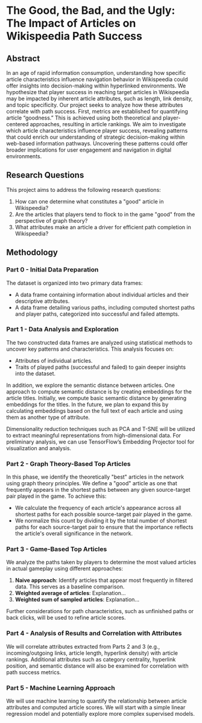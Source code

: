 # The Good, the Bad, and the Ugly: The Impact of Articles on Wikispeedia Path Success

## Abstract

In an age of rapid information consumption, understanding how specific article characteristics influence navigation behavior in Wikispeedia could offer insights into decision-making within hyperlinked environments. We hypothesize that player success in reaching target articles in Wikispeedia may be impacted by inherent article attributes, such as length, link density, and topic specificity. Our project seeks to analyze how these attributes correlate with path success. First, metrics are established for quantifying article “goodness.” This is achieved using both theoretical and player-centered approaches, resulting in article rankings. We aim to investigate which article characteristics influence player success, revealing patterns that could enrich our understanding of strategic decision-making within web-based information pathways. Uncovering these patterns could offer broader implications for user engagement and navigation in digital environments.

## Research Questions

This project aims to address the following research questions:

1. How can one determine what constitutes a "good" article in Wikispeedia?
2. Are the articles that players tend to flock to in the game "good" from the perspective of graph theory?
3. What attributes make an article a driver for efficient path completion in Wikispeedia?

## Methodology

### Part 0 - Initial Data Preparation

The dataset is organized into two primary data frames:
- A data frame containing information about individual articles and their descriptive attributes.
- A data frame detailing various paths, including computed shortest paths and player paths, categorized into successful and failed attempts.

### Part 1 - Data Analysis and Exploration

The two constructed data frames are analyzed using statistical methods to uncover key patterns and characteristics. This analysis focuses on:
- Attributes of individual articles.
- Traits of played paths (successful and failed) to gain deeper insights into the dataset.

In addition, we explore the semantic distance between articles. One approach to compute semantic distance is by creating embeddings for the article titles. Initially, we compute basic semantic distance by generating embeddings for the titles. In the future, we plan to expand this by calculating embeddings based on the full text of each article and using them as another type of attribute.

Dimensionality reduction techniques such as PCA and T-SNE will be utilized to extract meaningful representations from high-dimensional data. For preliminary analysis, we can use TensorFlow’s Embedding Projector tool for visualization and analysis.

### Part 2 - Graph Theory-Based Top Articles

In this phase, we identify the theoretically "best" articles in the network using graph theory principles. We define a "good" article as one that frequently appears in the shortest paths between any given source-target pair played in the game. To achieve this:
- We calculate the frequency of each article's appearance across all shortest paths for each possible source-target pair played in the game.
- We normalize this count by dividing it by the total number of shortest paths for each source-target pair to ensure that the importance reflects the article's overall significance in the network.

### Part 3 - Game-Based Top Articles

We analyze the paths taken by players to determine the most valued articles in actual gameplay using different approaches:
1. **Naive approach**: Identify articles that appear most frequently in filtered data. This serves as a baseline comparison.
2. **Weighted average of articles**: Explanation...
3. **Weighted sum of sampled articles**: Explanation...

Further considerations for path characteristics, such as unfinished paths or back clicks, will be used to refine article scores.

### Part 4 - Analysis of Results and Correlation with Attributes

We will correlate attributes extracted from Parts 2 and 3 (e.g., incoming/outgoing links, article length, hyperlink density) with article rankings. Additional attributes such as category centrality, hyperlink position, and semantic distance will also be examined for correlation with path success metrics.

### Part 5 - Machine Learning Approach

We will use machine learning to quantify the relationship between article attributes and computed article scores. We will start with a simple linear regression model and potentially explore more complex supervised models.

##

